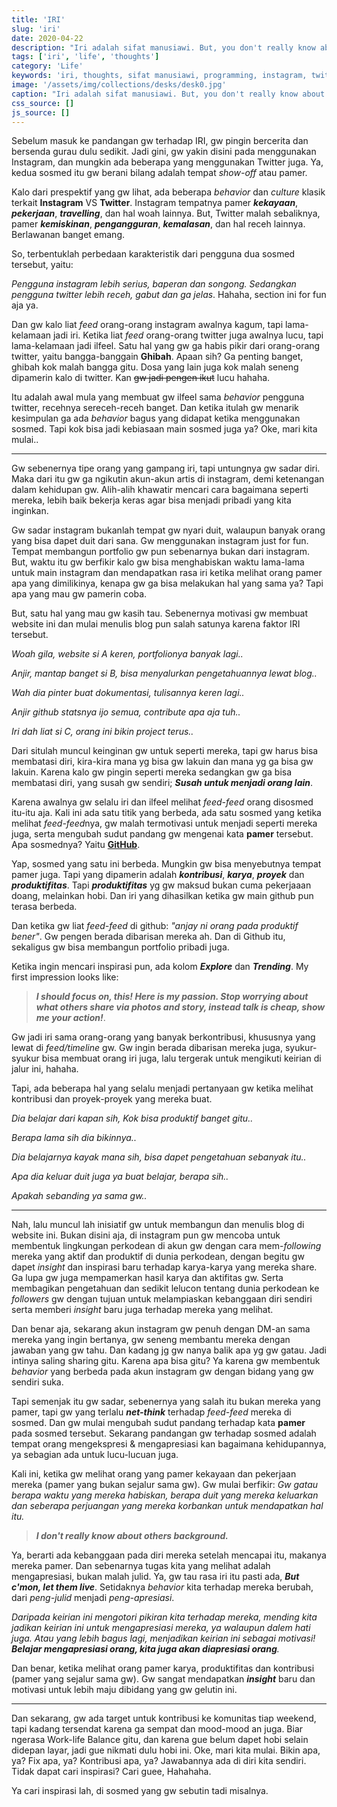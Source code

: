 ```yaml
---
title: 'IRI'
slug: 'iri'
date: 2020-04-22
description: "Iri adalah sifat manusiawi. But, you don't really know about others background."
tags: ['iri', 'life', 'thoughts']
category: 'Life'
keywords: 'iri, thoughts, sifat manusiawi, programming, instagram, twitter'
image: '/assets/img/collections/desks/desk0.jpg'
caption: "Iri adalah sifat manusiawi. But, you don't really know about others background."
css_source: []
js_source: []
---
```


Sebelum masuk ke pandangan gw terhadap IRI, gw pingin bercerita dan bersenda gurau dulu sedikit. Jadi gini, gw yakin disini pada menggunakan Instagram, dan mungkin ada beberapa yang menggunakan Twitter juga. Ya, kedua sosmed itu gw berani bilang adalah tempat *show-off* atau pamer.

Kalo dari prespektif yang gw lihat, ada beberapa *behavior* dan *culture* klasik terkait **Instagram** VS **Twitter**. Instagram tempatnya pamer ***kekayaan***, ***pekerjaan***, ***travelling***, dan hal woah lainnya. But, Twitter malah sebaliknya, pamer ***kemiskinan***, ***pengangguran***, ***kemalasan***, dan hal receh lainnya. Berlawanan banget emang.

So, terbentuklah perbedaan karakteristik dari pengguna dua sosmed tersebut, yaitu: 

*Pengguna instagram lebih serius, baperan dan songong. Sedangkan pengguna twitter lebih receh, gabut dan ga jelas*. Hahaha, section ini for fun aja ya.

Dan gw kalo liat *feed* orang-orang instagram awalnya kagum, tapi lama-kelamaan jadi iri. Ketika liat *feed* orang-orang twitter juga awalnya lucu, tapi lama-kelamaan jadi ilfeel. Satu hal yang gw ga habis pikir dari orang-orang twitter, yaitu bangga-banggain **Ghibah**. Apaan sih? Ga penting banget, ghibah kok malah bangga gitu. Dosa yang lain juga kok malah seneng dipamerin kalo di twitter. Kan ~~gw jadi pengen ikut~~ lucu hahaha.

Itu adalah awal mula yang membuat gw ilfeel sama *behavior* pengguna twitter, recehnya sereceh-receh banget. Dan ketika itulah gw menarik kesimpulan ga ada *behavior* bagus yang didapat ketika menggunakan sosmed. Tapi kok bisa jadi kebiasaan main sosmed juga ya? Oke, mari kita mulai..

---

Gw sebenernya tipe orang yang gampang iri, tapi untungnya gw sadar diri. Maka dari itu gw ga ngikutin akun-akun artis di instagram, demi ketenangan dalam kehidupan gw. Alih-alih khawatir mencari cara bagaimana seperti mereka, lebih baik bekerja keras agar bisa menjadi pribadi yang kita inginkan.

Gw sadar instagram bukanlah tempat gw nyari duit, walaupun banyak orang yang bisa dapet duit dari sana. Gw menggunakan instagram just for fun. Tempat membangun portfolio gw pun sebenarnya bukan dari instagram. But, waktu itu gw berfikir kalo gw bisa menghabiskan waktu lama-lama untuk main instagram dan mendapatkan rasa iri ketika melihat orang pamer apa yang dimilikinya, kenapa gw ga bisa melakukan hal yang sama ya? Tapi apa yang mau gw pamerin coba.

But, satu hal yang mau gw kasih tau. Sebenernya motivasi gw membuat website ini dan mulai menulis blog pun salah satunya karena faktor IRI tersebut.

*Woah gila, website si A keren, portfolionya banyak lagi..*

*Anjir, mantap banget si B, bisa menyalurkan pengetahuannya lewat blog..*

*Wah dia pinter buat dokumentasi, tulisannya keren lagi..*

*Anjir github statsnya ijo semua, contribute apa aja tuh..*

*Iri dah liat si C, orang ini bikin project terus..*

Dari situlah muncul keinginan gw untuk seperti mereka, tapi gw harus bisa membatasi diri, kira-kira mana yg bisa gw lakuin dan mana yg ga bisa gw lakuin. Karena kalo gw pingin seperti mereka sedangkan gw ga bisa membatasi diri, yang susah gw sendiri; ***Susah untuk menjadi orang lain***.

Karena awalnya gw selalu iri dan ilfeel melihat *feed-feed* orang disosmed itu-itu aja. Kali ini ada satu titik yang berbeda, ada satu sosmed yang ketika melihat *feed-feed*nya, gw malah termotivasi untuk menjadi seperti mereka juga, serta mengubah sudut pandang gw mengenai kata **pamer** tersebut. Apa sosmednya? Yaitu [**GitHub**](https://github.com).

Yap, sosmed yang satu ini berbeda. Mungkin gw bisa menyebutnya tempat pamer juga. Tapi yang dipamerin adalah ***kontribusi***, ***karya***, ***proyek*** dan ***produktifitas***. Tapi ***produktifitas*** yg gw maksud bukan cuma pekerjaaan doang, melainkan hobi. Dan iri yang dihasilkan ketika gw main github pun terasa berbeda.

Dan ketika gw liat *feed-feed* di github: *"anjay ni orang pada produktif bener"*. Gw pengen berada dibarisan mereka ah. Dan di Github itu, sekaligus gw bisa membangun portfolio pribadi juga.

Ketika ingin mencari inspirasi pun, ada kolom ***Explore*** dan ***Trending***. My first impression looks like:

> ***I should focus on, this! Here is my passion. Stop worrying about what others share via photos and story, instead talk is cheap, show me your action!***.

Gw jadi iri sama orang-orang yang banyak berkontribusi, khususnya yang lewat di *feed/timeline* gw.  Gw ingin berada dibarisan mereka juga, syukur-syukur bisa membuat orang iri juga, lalu tergerak untuk mengikuti keirian di jalur ini, hahaha.

Tapi, ada beberapa hal yang selalu menjadi pertanyaan gw ketika melihat kontribusi dan proyek-proyek yang mereka buat.

*Dia belajar dari kapan sih, Kok bisa produktif banget gitu..*

*Berapa lama sih dia bikinnya..*

*Dia belajarnya kayak mana sih, bisa dapet pengetahuan sebanyak itu..*

*Apa dia keluar duit juga ya buat belajar, berapa sih..*

*Apakah sebanding ya sama gw..*

---

Nah, lalu muncul lah inisiatif gw untuk membangun dan menulis blog di website ini. Bukan disini aja, di instagram pun gw mencoba untuk membentuk lingkungan perkodean di akun gw dengan cara mem-*following* mereka yang aktif dan produktif di dunia perkodean, dengan begitu gw dapet *insight* dan inspirasi baru terhadap karya-karya yang mereka share. Ga lupa gw juga mempamerkan hasil karya dan aktifitas gw. Serta membagikan pengetahuan dan sedikit lelucon tentang dunia perkodean ke *followers* gw dengan tujuan untuk melampiaskan kebanggaan diri sendiri serta memberi *insight* baru juga terhadap mereka yang melihat.

Dan benar aja, sekarang akun instagram gw penuh dengan DM-an sama mereka yang ingin bertanya, gw seneng membantu mereka dengan jawaban yang gw tahu. Dan kadang jg gw nanya balik apa yg gw gatau. Jadi intinya saling sharing gitu. Karena apa bisa gitu? Ya karena gw membentuk *behavior* yang berbeda pada akun instagram gw dengan bidang yang gw sendiri suka.

Tapi semenjak itu gw sadar, sebenernya yang salah itu bukan mereka yang pamer, tapi gw yang terlalu ***net-think*** terhadap *feed-feed* mereka di sosmed. Dan gw mulai mengubah sudut pandang terhadap kata **pamer** pada sosmed tersebut. Sekarang pandangan gw terhadap sosmed adalah tempat orang mengekspresi & mengapresiasi kan bagaimana kehidupannya, ya sebagian ada untuk lucu-lucuan juga.

Kali ini, ketika gw melihat orang yang pamer kekayaan dan pekerjaan mereka (pamer yang bukan sejalur sama gw). Gw mulai berfikir: *Gw gatau berapa waktu yang mereka habiskan, berapa duit yang mereka keluarkan dan seberapa perjuangan yang mereka korbankan untuk mendapatkan hal itu.*

> ***I don't really know about others background.***

Ya, berarti ada kebanggaan pada diri mereka setelah mencapai itu, makanya mereka pamer. Dan sebenarnya tugas kita yang melihat adalah mengapresiasi, bukan malah julid. Ya, gw tau rasa iri itu pasti ada, ***But c'mon, let them live***. Setidaknya *behavior* kita terhadap mereka berubah, dari *peng-julid* menjadi *peng-apresiasi*.

*Daripada keirian ini mengotori pikiran kita terhadap mereka, mending kita jadikan keirian ini untuk mengapresiasi mereka, ya walaupun dalem hati juga. Atau yang lebih bagus lagi, menjadikan keirian ini sebagai motivasi! **Belajar mengapresiasi orang, kita juga akan diapresiasi orang**.*

Dan benar, ketika melihat orang pamer karya, produktifitas dan kontribusi (pamer yang sejalur sama gw). Gw sangat mendapatkan ***insight*** baru dan motivasi untuk lebih maju dibidang yang gw gelutin ini.

---

Dan sekarang, gw ada target untuk kontribusi ke komunitas tiap weekend, tapi kadang tersendat karena ga sempat dan mood-mood an juga. Biar ngerasa Work-life Balance gitu, dan karena gue belum dapet hobi selain didepan layar, jadi gue nikmati dulu hobi ini. Oke, mari kita mulai. Bikin apa, ya? Fix apa, ya? Kontribusi apa, ya? Jawabannya ada di diri kita sendiri. Tidak dapat cari inspirasi? Cari guee, Hahahaha.

Ya cari inspirasi lah, di sosmed yang gw sebutin tadi misalnya.
